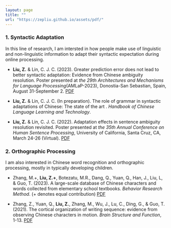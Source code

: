 ```yaml
---
layout: page
title: ""
url: "https://zepliu.github.io/assets/pdf/"
---
```

### 1. Syntactic Adaptation

In this line of research, I am intersted in how people make use of linguistic and non-linguistic information to adapt their syntactic expectation during online processing.

- **Liu, Z.** & Lin, C. J. C. (2023). Greater prediction error does not lead to better syntactic adaptation: Evidence from Chinese ambiguity resolution. Poster presented at *the 29th Architectures and Mechanisms for Language Processing*(AMLaP-2023), Donostia-San Sebastian, Spain, August 31-September 2. [PDF](https://zepliu.github.io/assets/pdf/AMLaP23.pdf)

- **Liu, Z.** & Lin, C. J. C. (In preparation). The role of grammar in syntactic adaptations of Chinese: The state of the art . *Handbook of Chinese Language Learning and Technology*.

- **Liu, Z.** & Lin, C. J. C. (2022). Adaptation effects in sentence ambiguity resolution revisited. Poster presented at *the 35th Annual Conference on Human Sentence Processing*, University of California, Santa Cruz, CA, March 24-26 (Virtual). [PDF](https://zepliu.github.io/assets/pdf/HSP22.pdf)

### 2. Orthographic Processing

I am also interested in Chinese word recognition and orthographic processing, mostly in typically developing children. 

- Zhang, M.+, **Liu, Z.+**, Botezatu, M.R., Dang, Q., Yuan, Q., Han, J., Liu, L, & Guo, T. (2023). A large-scale database of Chinese characters and words collected from elementary school textbooks. *Behavior Research Method*. (+ denotes equal contribution) [PDF](https://zepliu.github.io/assets/pdf/BRM23.pdf)

- Zhang, Z., Yuan, Q., **Liu, Z.**, Zhang, M., Wu, J., Lu, C., Ding, G., & Guo, T. (2021). The cortical organization of writing sequence: evidence from observing Chinese characters in motion. *Brain Structure and Function*, 1-13. [PDF](https://zepliu.github.io/assets/pdf/BSF21.pdf)
